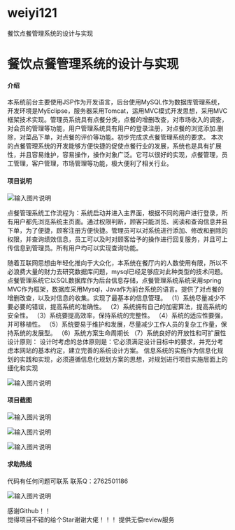 # weiyi121
餐饮点餐管理系统的设计与实现

# 餐饮点餐管理系统的设计与实现

#### 介绍
本系统前台主要使用JSP作为开发语言，后台使用MySQL作为数据库管理系统，开发环境是MyEclipse，服务器采用Tomcat，运用MVC模式开发思想，采用MVC  框架技术实现。管理员系统具有点餐分类，点餐的增删改查，对市场收入的调查，对会员的管理等功能，用户管理系统具有用户的登录注册，对点餐的浏览添加.删除，对菜品下单，对点餐的评价等功能。初步完成求点餐管理系统的要求。
本次的点餐管理系统的开发能够方便快捷的促使点餐行业的发展，系统也是具有扩展性，并且容易维护，容易操作，操作对象广泛。它可以很好的实现，点餐管理，员工管理，客户管理，市场管理等功能，极大便利了相关行业。 




#### 项目说明
![输入图片说明](https://images.gitee.com/uploads/images/2021/0127/000449_1afe1f13_8621543.png "屏幕截图.png")

点餐管理系统工作流程为：系统启动并进入主界面，根据不同的用户进行登录，所有用户都先浏览系统主页面。通过权限判断，顾客只能浏览、阅读和查询信息并且下单，为了便捷，顾客注册方便快捷。管理员可以对系统进行添加、修改和删除的权限，并查询绩效信息，员工可以及时对顾客给予的操作进行回复服务，并且可上传信息到管理员。所有用户均可以实现查询功能。

随着互联网思想由年轻化推向于大众化，本系统在餐厅内的人数使用有限，所以不必浪费大量的财力去研究数据库问题，mysql已经足够应对此种类型的技术问题。点餐管理系统它以SQL数据库作为后台信息存储，点餐管理系统系统采用spring MVC作为框架，数据库采用Mysql，Java作为前台系统的语言。提供了对点餐的增删改查，以及对信息的收集。实现了最基本的信息管理。
（1）系统尽量减少不要必要的错误，提高系统的准确性。
（2）系统拥有自己的加密算法，提高系统的安全性。
（3）系统要提高效率，保持系统的完整性。
（4）系统的适应性要强，并可移植性。
（5）系统要易于维护和发展，尽量减少工作人员的复杂工作量，保持系统的发展型。
（6）系统方案生命周期长
（7）系统良好的开放性和可扩展性
设计原则： 
   设计时考虑的总体原则是：它必须满足设计目标中的要求，并充分考虑本网站的基本约定，建立完善的系统设计方案。  信息系统的实施作为信息化规划的实践和实现，必须遵循信息化规划方案的思想，对规划进行项目实施层面上的细化和实现

![输入图片说明](https://images.gitee.com/uploads/images/2021/0127/000509_aeb47893_8621543.png "屏幕截图.png")




#### 项目截图
![输入图片说明](https://images.gitee.com/uploads/images/2021/0127/000516_d2cb6150_8621543.png "屏幕截图.png")

![输入图片说明](https://images.gitee.com/uploads/images/2021/0127/000524_854ad38e_8621543.png "屏幕截图.png")

![输入图片说明](https://images.gitee.com/uploads/images/2021/0127/000534_935adff8_8621543.png "屏幕截图.png")



#### 求助热线


代码有任何问题可联系
联系Q：2762501186

                            
![输入图片说明](https://images.gitee.com/uploads/images/2020/1119/003728_cd598bb9_4865385.jpeg "微信.jpg")           

感谢Github！！  
觉得项目不错的给个Star谢谢大佬！！！
提供无偿review服务
